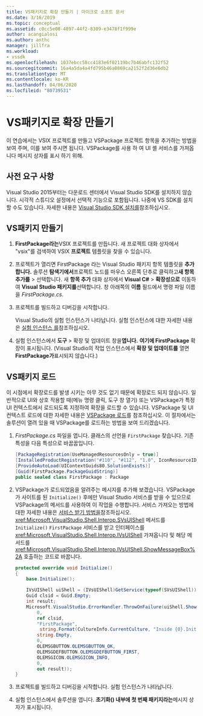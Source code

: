 ```yaml
---
title: VS패키지로 확장 만들기 | 마이크로 소프트 문서
ms.date: 3/16/2019
ms.topic: conceptual
ms.assetid: c0cc5e08-4897-44f2-8309-e3478f1f999e
author: acangialosi
ms.author: anthc
manager: jillfra
ms.workload:
- vssdk
ms.openlocfilehash: 1037ebcc58cc4183e6f02119bc7b46abfc132f52
ms.sourcegitcommit: 16a4a5da4a4fd795b46a0869ca2152f2d36e6db2
ms.translationtype: MT
ms.contentlocale: ko-KR
ms.lasthandoff: 04/06/2020
ms.locfileid: "80739531"
---
```

# <a name="create-an-extension-with-a-vspackage"></a>VS패키지로 확장 만들기

이 연습에서는 VSIX 프로젝트를 만들고 VSPackage 프로젝트 항목을 추가하는 방법을 보여 주며, 이를 보여 주시면 됩니다. VSPackage를 사용 하 여 UI 셸 서비스를 가져옵니다 메시지 상자를 표시 하기 위해.

## <a name="prerequisites"></a>사전 요구 사항

Visual Studio 2015부터는 다운로드 센터에서 Visual Studio SDK를 설치하지 않습니다. 시각적 스튜디오 설정에서 선택적 기능으로 포함됩니다. 나중에 VS SDK를 설치할 수도 있습니다. 자세한 내용은 [Visual Studio SDK 설치를](../extensibility/installing-the-visual-studio-sdk.md)참조하십시오.

## <a name="create-a-vspackage"></a>VS패키지 만들기

1. **FirstPackage라는**VSIX 프로젝트를 만듭니다. 새 프로젝트 대화 상자에서 "vsix"를 검색하여 VSIX **프로젝트** 템플릿을 찾을 수 있습니다.

2. 프로젝트가 열리면 FirstPackage 라는 Visual Studio 패키지 항목 템플릿을 **추가합니다.** 솔루션 **탐색기에서**프로젝트 노드를 마우스 오른쪽 단추로 클릭하고**새 항목** **추가를** > 선택합니다. 새 **항목 추가** 대화 상자에서 **Visual C#** > **확장성으로** 이동하여 **Visual Studio 패키지를**선택합니다. 창 아래쪽의 **이름** 필드에서 명령 파일 이름을 *FirstPackage.cs*.

3. 프로젝트를 빌드하고 디버깅을 시작합니다.

    Visual Studio의 실험 인스턴스가 나타납니다. 실험 인스턴스에 대한 자세한 내용은 [실험 인스턴스 를](../extensibility/the-experimental-instance.md)참조하십시오.

4. 실험 인스턴스에서 **도구** > 확장 및 업데이트 창을**엽니다.** **여기에 FirstPackage** 확장이 표시됩니다. (Visual Studio의 작업 인스턴스에서 **확장 및 업데이트를** 열면 **FirstPackage가**표시되지 않습니다.)

## <a name="load-the-vspackage"></a>VS패키지 로드

이 시점에서 확장로드를 발생 시키는 아무 것도 없기 때문에 확장로드 되지 않습니다. 일반적으로 UI와 상호 작용할 때(메뉴 명령 클릭, 도구 창 열기) 또는 VSPackage가 특정 UI 컨텍스트에서 로드되도록 지정하여 확장을 로드할 수 있습니다. VSPackage 및 UI 컨텍스트 로드에 대한 자세한 내용은 [VSPackage 로드](../extensibility/loading-vspackages.md)를 참조하십시오. 이 절차에서는 솔루션이 열려 있을 때 VSPackage를 로드하는 방법을 보여 드리겠습니다.

1. *FirstPackage.cs* 파일을 엽니다. 클래스의 선언을 `FirstPackage` 찾습니다. 기존 특성을 다음 특성으로 바꿉꿉입니다.

    ```csharp
    [PackageRegistration(UseManagedResourcesOnly = true)]
    [InstalledProductRegistration("#110", "#112", "1.0", IconResourceID = 400)] // Info on this package for Help/About
    [ProvideAutoLoad(UIContextGuids80.SolutionExists)]
    [Guid(FirstPackage.PackageGuidString)]
    public sealed class FirstPackage : Package
    ```

2. VSPackage가 로드되었음을 알려주는 메시지를 추가해 보겠습니다. VSPackage가 사이트를 된 `Initialize()` 후에만 Visual Studio 서비스를 받을 수 있으므로 VSPackage의 메서드를 사용하여 이 작업을 수행합니다. 서비스 가져오는 방법에 대한 자세한 내용은 [서비스 받기 방법을](../extensibility/how-to-get-a-service.md)참조하십시오. <xref:Microsoft.VisualStudio.Shell.Interop.SVsUIShell> 메서드를 `Initialize()` `FirstPackage` 서비스를 받고 인터페이스를 <xref:Microsoft.VisualStudio.Shell.Interop.IVsUIShell> 가져옵니다 및 해당 메서드를 <xref:Microsoft.VisualStudio.Shell.Interop.IVsUIShell.ShowMessageBox%2A> 호출하는 코드로 바꿉니다.

    ```csharp
    protected override void Initialize()
    {
        base.Initialize();

        IVsUIShell uiShell = (IVsUIShell)GetService(typeof(SVsUIShell));
        Guid clsid = Guid.Empty;
        int result;
        Microsoft.VisualStudio.ErrorHandler.ThrowOnFailure(uiShell.ShowMessageBox(
            0,
            ref clsid,
            "FirstPackage",
             string.Format(CultureInfo.CurrentCulture, "Inside {0}.Initialize()", this.GetType().FullName),
            string.Empty,
            0,
            OLEMSGBUTTON.OLEMSGBUTTON_OK,
            OLEMSGDEFBUTTON.OLEMSGDEFBUTTON_FIRST,
            OLEMSGICON.OLEMSGICON_INFO,
            0,
            out result));
    }
    ```

3. 프로젝트를 빌드하고 디버깅을 시작합니다. 실험 인스턴스가 나타납니다.

4. 실험 인스턴스에서 솔루션을 엽니다. **초기화() 내부에 첫 번째 패키지라는**메시지 상자가 표시됩니다.
